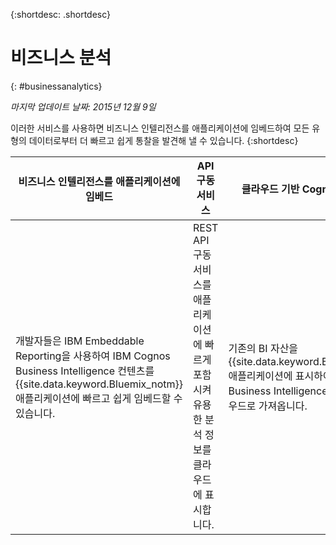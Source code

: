 
{:shortdesc: .shortdesc} 

# 비즈니스 분석
{: #businessanalytics}

*마지막 업데이트 날짜: 2015년 12월 9일*

이러한 서비스를
사용하면 비즈니스 인텔리전스를 애플리케이션에 임베드하여 모든 유형의
데이터로부터 더 빠르고 쉽게 통찰을 발견해 낼 수 있습니다. {:shortdesc}


비즈니스 인텔리전스를 애플리케이션에 임베드 | API 구동 서비스 | 클라우드 기반 Cognos BI 컨텐츠
--- | --- | ---
개발자들은 IBM Embeddable Reporting을 사용하여 IBM Cognos Business Intelligence 컨텐츠를 {{site.data.keyword.Bluemix_notm}} 애플리케이션에 빠르고 쉽게 임베드할 수 있습니다.  | REST API 구동 서비스를 애플리케이션에 빠르게 포함시켜 유용한 분석 정보를 클라우드에 표시합니다.  | 기존의 BI 자산을 {{site.data.keyword.Bluemix_notm}} 애플리케이션에 표시하여 Cognos Business Intelligence 컨텐츠를 클라우드로 가져옵니다.
